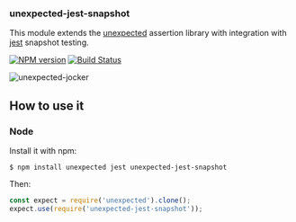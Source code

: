 ### unexpected-jest-snapshot

This module extends the [unexpected](https://github.com/unexpectedjs/unexpected)
assertion library with integration with [jest](https://facebook.github.io/jest/)
snapshot testing.

[![NPM version](https://badge.fury.io/js/unexpected-jest-snapshot.svg)](http://badge.fury.io/js/unexpected-jest-snapshot)
[![Build Status](https://travis-ci.org/albertfdp/unexpected-jest-snapshot.svg?branch=master)](https://travis-ci.org/albertfdp/unexpected-jest-snapshot)

![unexpected-jocker](http://i.giphy.com/qu7SYku81wy7S.gif)

## How to use it

### Node

Install it with npm:

```
$ npm install unexpected jest unexpected-jest-snapshot
```

Then:

```javascript
const expect = require('unexpected').clone();
expect.use(require('unexpected-jest-snapshot'));
```
